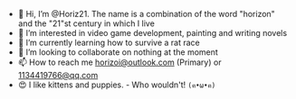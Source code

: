 - 👋 Hi, I’m @Horiz21. The name is a combination of the word "horizon" and the "21"st century in which I live
- 👀 I’m interested in video game development, painting and writing novels
- 🌱 I’m currently learning how to survive a rat race
- 💞️ I’m looking to collaborate on nothing at the moment
- 📫 How to reach me horizoi@outlook.com (Primary) or 1134419766@qq.com
- 😍 I like kittens and puppies. - Who wouldn't! `(ฅ•ω•ฅ)`

<!---
Horiz21/Horiz21 is a ✨ special ✨ repository because its `README.md` (this file) appears on your GitHub profile.
You can click the Preview link to take a look at your changes.
--->
